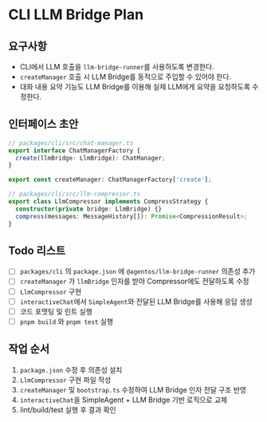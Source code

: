 # CLI LLM Bridge Plan

## 요구사항

- CLI에서 LLM 호출을 `llm-bridge-runner`를 사용하도록 변경한다.
- `createManager` 호출 시 LLM Bridge를 동적으로 주입할 수 있어야 한다.
- 대화 내용 요약 기능도 LLM Bridge를 이용해 실제 LLM에게 요약을 요청하도록 수정한다.

## 인터페이스 초안

```ts
// packages/cli/src/chat-manager.ts
export interface ChatManagerFactory {
  create(llmBridge: LlmBridge): ChatManager;
}

export const createManager: ChatManagerFactory['create'];

// packages/cli/src/llm-compressor.ts
export class LlmCompressor implements CompressStrategy {
  constructor(private bridge: LlmBridge) {}
  compress(messages: MessageHistory[]): Promise<CompressionResult>;
}
```

## Todo 리스트

- [ ] `packages/cli` 의 `package.json` 에 `@agentos/llm-bridge-runner` 의존성 추가
- [ ] `createManager` 가 `llmBridge` 인자를 받아 Compressor에도 전달하도록 수정
- [ ] `LlmCompressor` 구현
- [ ] `interactiveChat`에서 `SimpleAgent`와 전달된 LLM Bridge를 사용해 응답 생성
- [ ] 코드 포맷팅 및 린트 실행
- [ ] `pnpm build` 와 `pnpm test` 실행

## 작업 순서

1. `package.json` 수정 후 의존성 설치
2. `LlmCompressor` 구현 파일 작성
3. `createManager` 및 `bootstrap.ts` 수정하여 LLM Bridge 인자 전달 구조 반영
4. `interactiveChat`을 SimpleAgent + LLM Bridge 기반 로직으로 교체
5. lint/build/test 실행 후 결과 확인
